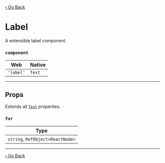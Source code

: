 [‹ Go Back](README.md)

# Label
A extensible label component.

### `component`

| Web       | Native |
|-----------|--------|
| `'label'` | `Text` |

---

## Props
Extends all [`Text`](Text.md) properties.

### `for`

| Type                             |
|----------------------------------|
| `string`, `RefObject<ReactNode>` |

---

[‹ Go Back](README.md)
